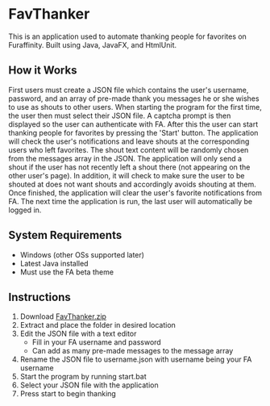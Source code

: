 # FavThanker

This is an application used to automate thanking people for favorites on Furaffinity. Built using Java, JavaFX, and HtmlUnit.

## How it Works

First users must create a JSON file which contains the user's username, password, and an array of pre-made thank you messages he or she wishes to use as shouts to other users. When starting the program for the first time, the user then must select their JSON file. A captcha prompt is then displayed so the user can authenticate with FA. After this the user can start thanking people for favorites by pressing the 'Start' button. The application will check the user's notifications and leave shouts at the corresponding users who left favorites. The shout text content will be randomly chosen from the messages array in the JSON. The application will only send a shout if the user has not recently left a shout there (not appearing on the other user's page). In addition, it will check to make sure the user to be shouted at does not want shouts and accordingly avoids shouting at them. Once finished, the application will clear the user's favorite notifications from FA. The next time the application is run, the last user will automatically be logged in.

## System Requirements

- Windows (other OSs supported later)
- Latest Java installed
- Must use the FA beta theme

## Instructions

1. Download [FavThanker.zip](https://github.com/Seledrex/FavThanker/raw/master/FavThanker.zip)
2. Extract and place the folder in desired location
3. Edit the JSON file with a text editor
    - Fill in your FA username and password
    - Can add as many pre-made messages to the message array
4. Rename the JSON file to username.json with username being your FA username
5. Start the program by running start.bat
6. Select your JSON file with the application
7. Press start to begin thanking

    
   

